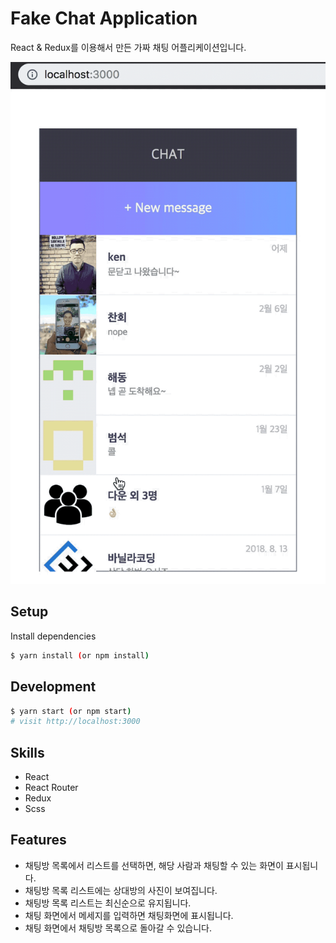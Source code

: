 # Fake Chat Application

React & Redux를 이용해서 만든 가짜 채팅 어플리케이션입니다.

<img src="./fake-chat.gif" alt="example">

## Setup

Install dependencies

```sh
$ yarn install (or npm install)
```

## Development

```sh
$ yarn start (or npm start)
# visit http://localhost:3000
```

## Skills
- React
- React Router
- Redux
- Scss

## Features

- 채팅방 목록에서 리스트를 선택하면, 해당 사람과 채팅할 수 있는 화면이 표시됩니다.
- 채팅방 목록 리스트에는 상대방의 사진이 보여집니다.
- 채팅방 목록 리스트는 최신순으로 유지됩니다.
- 채팅 화면에서 메세지를 입력하면 채팅화면에 표시됩니다.
- 채팅 화면에서 채팅방 목록으로 돌아갈 수 있습니다.

